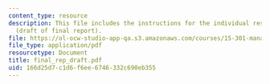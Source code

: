 ```yaml
---
content_type: resource
description: This file includes the instructions for the individual research project
  (draft of final report).
file: https://ol-ocw-studio-app-qa.s3.amazonaws.com/courses/15-301-managerial-psychology-laboratory-fall-2004/166d25d7c1d6f6ee6746332c690eb355_final_rep_draft.pdf
file_type: application/pdf
resourcetype: Document
title: final_rep_draft.pdf
uid: 166d25d7-c1d6-f6ee-6746-332c690eb355
---
```

